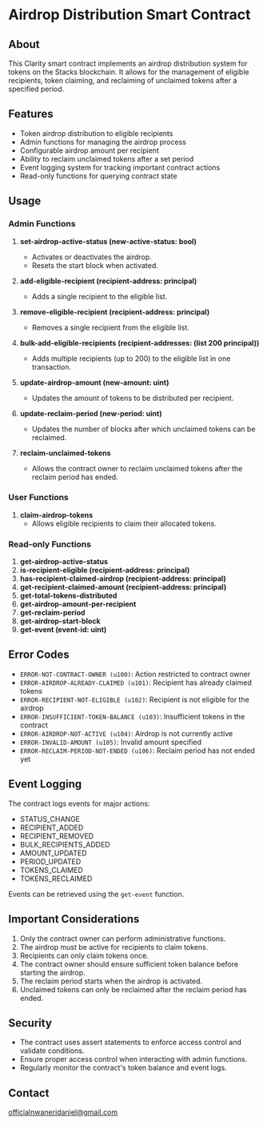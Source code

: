 # Airdrop Distribution Smart Contract

## About

This Clarity smart contract implements an airdrop distribution system for tokens on the Stacks blockchain. It allows for the management of eligible recipients, token claiming, and reclaiming of unclaimed tokens after a specified period.

## Features

- Token airdrop distribution to eligible recipients
- Admin functions for managing the airdrop process
- Configurable airdrop amount per recipient
- Ability to reclaim unclaimed tokens after a set period
- Event logging system for tracking important contract actions
- Read-only functions for querying contract state

## Usage

### Admin Functions

1. **set-airdrop-active-status (new-active-status: bool)**
   - Activates or deactivates the airdrop.
   - Resets the start block when activated.

2. **add-eligible-recipient (recipient-address: principal)**
   - Adds a single recipient to the eligible list.

3. **remove-eligible-recipient (recipient-address: principal)**
   - Removes a single recipient from the eligible list.

4. **bulk-add-eligible-recipients (recipient-addresses: (list 200 principal))**
   - Adds multiple recipients (up to 200) to the eligible list in one transaction.

5. **update-airdrop-amount (new-amount: uint)**
   - Updates the amount of tokens to be distributed per recipient.

6. **update-reclaim-period (new-period: uint)**
   - Updates the number of blocks after which unclaimed tokens can be reclaimed.

7. **reclaim-unclaimed-tokens**
   - Allows the contract owner to reclaim unclaimed tokens after the reclaim period has ended.

### User Functions

1. **claim-airdrop-tokens**
   - Allows eligible recipients to claim their allocated tokens.

### Read-only Functions

1. **get-airdrop-active-status**
2. **is-recipient-eligible (recipient-address: principal)**
3. **has-recipient-claimed-airdrop (recipient-address: principal)**
4. **get-recipient-claimed-amount (recipient-address: principal)**
5. **get-total-tokens-distributed**
6. **get-airdrop-amount-per-recipient**
7. **get-reclaim-period**
8. **get-airdrop-start-block**
9. **get-event (event-id: uint)**

## Error Codes

- `ERROR-NOT-CONTRACT-OWNER (u100)`: Action restricted to contract owner
- `ERROR-AIRDROP-ALREADY-CLAIMED (u101)`: Recipient has already claimed tokens
- `ERROR-RECIPIENT-NOT-ELIGIBLE (u102)`: Recipient is not eligible for the airdrop
- `ERROR-INSUFFICIENT-TOKEN-BALANCE (u103)`: Insufficient tokens in the contract
- `ERROR-AIRDROP-NOT-ACTIVE (u104)`: Airdrop is not currently active
- `ERROR-INVALID-AMOUNT (u105)`: Invalid amount specified
- `ERROR-RECLAIM-PERIOD-NOT-ENDED (u106)`: Reclaim period has not ended yet

## Event Logging

The contract logs events for major actions:

- STATUS_CHANGE
- RECIPIENT_ADDED
- RECIPIENT_REMOVED
- BULK_RECIPIENTS_ADDED
- AMOUNT_UPDATED
- PERIOD_UPDATED
- TOKENS_CLAIMED
- TOKENS_RECLAIMED

Events can be retrieved using the `get-event` function.

## Important Considerations

1. Only the contract owner can perform administrative functions.
2. The airdrop must be active for recipients to claim tokens.
3. Recipients can only claim tokens once.
4. The contract owner should ensure sufficient token balance before starting the airdrop.
5. The reclaim period starts when the airdrop is activated.
6. Unclaimed tokens can only be reclaimed after the reclaim period has ended.

## Security

- The contract uses assert statements to enforce access control and validate conditions.
- Ensure proper access control when interacting with admin functions.
- Regularly monitor the contract's token balance and event logs.

## Contact

officialnwaneridaniel@gmail.com